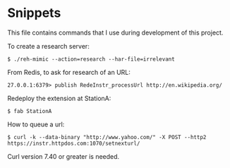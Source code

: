 
Snippets
========


This file contains commands that I use during development of this project.


To create a research server:

    $ ./reh-mimic --action=research --har-file=irrelevant

From Redis, to ask for research of an URL:

    27.0.0.1:6379> publish RedeInstr_processUrl http://en.wikipedia.org/

Redeploy the extension at StationA:

    $ fab StationA

How to queue a url:

    $ curl -k --data-binary "http://www.yahoo.com/" -X POST --http2 https://instr.httpdos.com:1070/setnexturl/

Curl version 7.40 or greater is needed.
